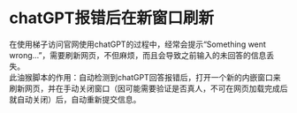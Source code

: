 # chatGPT报错后在新窗口刷新
在使用梯子访问官网使用chatGPT的过程中，经常会提示“Something went wrong...”，需要刷新网页，不但麻烦，而且会导致之前输入的未回答的信息丢失。  
此油猴脚本的作用：自动检测到chatGPT回答报错后，打开一个新的内嵌窗口来刷新网页，并在手动关闭窗口（因可能需要验证是否真人，不可在网页加载完成后就自动关闭）后，自动重新提交信息。
